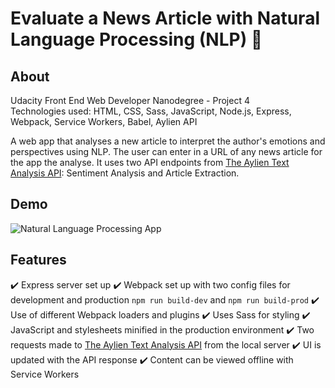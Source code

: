 # Evaluate a News Article with Natural Language Processing (NLP) :newspaper:

## About
Udacity Front End Web Developer Nanodegree - Project 4</br>
Technologies used: HTML, CSS, Sass, JavaScript, Node.js, Express, Webpack, Service Workers, Babel, Aylien API

A web app that analyses a new article to interpret the author's emotions and perspectives using NLP. The user can enter in a URL of any news article for the app the analyse. It uses two API endpoints from [The Aylien Text Analysis API](https://docs.aylien.com/textapi/#getting-started): Sentiment Analysis and Article Extraction.


## Demo
![Natural Language Processing App](demo.gif)

## Features
:heavy_check_mark: Express server set up
:heavy_check_mark: Webpack set up with two config files for development and production `npm run build-dev` and `npm run build-prod`
:heavy_check_mark: Use of different Webpack loaders and plugins
:heavy_check_mark: Uses Sass for styling
:heavy_check_mark: JavaScript and stylesheets minified in the production environment
:heavy_check_mark: Two requests made to [The Aylien Text Analysis API](https://docs.aylien.com/textapi/#getting-started) from the local server
:heavy_check_mark: UI is updated with the API response
:heavy_check_mark: Content can be viewed offline with Service Workers

